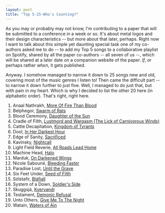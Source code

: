 ```yaml
---
layout: post
title: "Top 5-25-Who's Counting?"
---
```

As you may or probably may not know, I'm contributing to a paper that will be submitted to a conference in a week or so. It's about metal logos and their design characteristics -- but more about that later, perhaps. Right now I want to talk about this simple yet daunting special task one of my co-authors asked me to do -- to add my Top 5 songs to a collaborative playlist on Spotify, shared by all the paper co-authors -- all seven of us --, which will be shared at a later date on a companion website of the paper. *If*, or perhaps rather *when*, it gets published.

Anyway. I somehow managed to narrow it down to 25 songs new and old, covering most of the music genres I listen to! Then came the difficult part -- to narrow it down further to just five. Well, I managed to do just that, but with pain in my heart. Which is why I decided to list the other 20 here (in alphabetic order). That's right, right here. 

1. Anaal Nathrakh, [More Of Fire Than Blood](https://open.spotify.com/track/0zu6ibJY1sPvaTsvghMwH4?si=1deb141064754c7d)
1. Belphegor, [Swarm of Rats](https://open.spotify.com/track/39TgUz4YblSBzPQaDjwiFl?si=66b8c800678f4e43)
3. Blood Ceremony, [Daughter of the Sun](https://open.spotify.com/track/0SVN4EJXIxIwakndogIqZ4?si=a4ef814aa54647b4)
4. Cradle of Filth, [Lustmord and Wargasm (The Lick of Carnivorous Winds)](https://open.spotify.com/track/79IP5t1Mw4cOAi7Drlqvyw?si=baadb08b8772491a)
5. Cattle Decapitation, [Kingdom of Tyrants](https://open.spotify.com/track/2Xl1xcDfEQnM6bPfxPOqKg?si=76dd3dd293924694)
6. Dool, [In Her Darkest Hour](https://open.spotify.com/track/0MZXSn4OQ7TE1KZZRaLSFZ?si=c2597e3f1cf64ab7)
7. Edge of Sanity, [Sacrificed](https://open.spotify.com/track/1vttN0QRPJB3Uwn2y03yCF?si=6f9e038120c046cc)
8. Kavinsky, [Nightcall](https://open.spotify.com/track/0U0ldCRmgCqhVvD6ksG63j?si=ca004d2b12754329)
9. Light Field Reverie, [All Roads Lead Home](https://open.spotify.com/track/16nR6McrXI0bRhahR82xlm?si=080ce2f4aa6341bc)
10. Machine Head, [Halo](https://open.spotify.com/track/5nksa8EqKHSWO9WBj6DnmS?si=3f8dc6184fa54877)
11. Marduk, [On Darkened Wings](https://open.spotify.com/track/5Y0NaGfPYmKxRA33HuxJGI?si=8f4c27434271441e)
12. Nicole Sabouné, [Bleeding Faster](https://open.spotify.com/track/3LOCcYCbDpXz1WMvVelYAA?si=0adc6332b18749fb) 
13. Paradise Lost, [Until the Grave](https://open.spotify.com/track/68qylUM8cxMR0FaBs8OMIz?si=7c854f0786af4287)
14. Six Feet Under, [Seed of Filth](https://open.spotify.com/track/1o7lwSoH4RuByrlxTgj7qB?si=7690d76e06b94e4e)
15. Sólstafir, [Bláfjall](https://open.spotify.com/track/3at1rHRtdBwHziF74cSshk?si=75b29cd28dbb4801)
16. System of a Down, [Soldier's Side](https://open.spotify.com/track/1ez4uWPnJwYufNhYTLVsJr?si=3b407e79bf7d4927)
17. Skuggsjá, [Kvervandi](https://open.spotify.com/track/04nDeP9V6QQlnozVXcqoRp?si=72dbce890ce14950)
18. Testament, [Demonic Refusal](https://open.spotify.com/track/0g2KjbzI9exhei5pTWo9eJ?si=ef8ab444014048c9)
19. Unto Others, [Give Me To The Night](https://open.spotify.com/track/4wPxxWtNkLiFXMOdIYNPC3?si=35c5ab1695694148)
20. Watain, [Waters of Ain](https://open.spotify.com/track/1nGdFBfMOjhI85yMQdRNGj?si=4504d5701eb34ea2)
